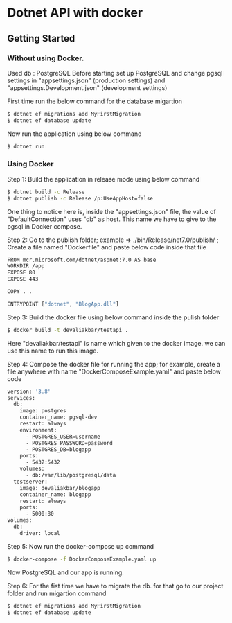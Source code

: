 # Dotnet API with docker

## Getting Started

### Without using Docker.

Used db : PostgreSQL
Before starting set up PostgreSQL and change pgsql settings in "appsettings.json" (production settings) and "appsettings.Development.json" (development settings)

First time run the below command for the database migartion
```sh
$ dotnet ef migrations add MyFirstMigration
$ dotnet ef database update
```

Now run the application using below command
```sh
$ dotnet run
```

### Using Docker

Step 1: Build the application in release mode using below command
```sh
$ dotnet build -c Release 
$ dotnet publish -c Release /p:UseAppHost=false
```
One thing to notice here is, inside the "appsettings.json" file, the value of "DefaultConnection" uses "db" as host. This name we have to give to the pgsql in Docker compose.

Step 2: Go to the publish folder; example => ./bin/Release/net7.0/publish/ ; Create a file named "Dockerfile" and paste below code inside that file
```sh
FROM mcr.microsoft.com/dotnet/aspnet:7.0 AS base
WORKDIR /app
EXPOSE 80
EXPOSE 443

COPY . .

ENTRYPOINT ["dotnet", "BlogApp.dll"]
```

Step 3: Build the docker file using below command inside the pulish folder
```sh
$ docker build -t devaliakbar/testapi . 
```
Here "devaliakbar/testapi" is name which given to the docker image. we can use this name to run this image.

Step 4: Compose the docker file for running the app; for example, create a file anywhere with name "DockerComposeExample.yaml" and paste below code
```sh
version: '3.8'
services:
  db:
    image: postgres
    container_name: pgsql-dev
    restart: always
    environment:
      - POSTGRES_USER=username
      - POSTGRES_PASSWORD=password
      - POSTGRES_DB=blogapp
    ports:
      - 5432:5432
    volumes: 
      - db:/var/lib/postgresql/data
  testserver:
    image: devaliakbar/blogapp
    container_name: blogapp
    restart: always
    ports:
      - 5000:80
volumes:
  db:
    driver: local
```

Step 5: Now run the docker-compose up command
```sh
$ docker-compose -f DockerComposeExample.yaml up  
```
Now PostgreSQL and our app is running.

Step 6: For the fist time we have to migrate the db. for that go to our project folder and run migartion command
```sh
$ dotnet ef migrations add MyFirstMigration
$ dotnet ef database update
```